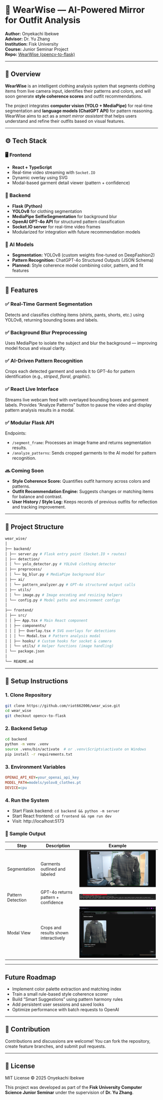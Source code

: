 # 👗 WearWise — AI-Powered Mirror for Outfit Analysis

**Author:** Onyekachi Ibekwe  
**Advisor:** Dr. Yu Zhang  
**Institution:** Fisk University  
**Course:** Junior Seminar Project  
**Repo:** [WearWise (opencv-to-flask)](https://github.com/riot662006/wear_wise/tree/opencv-to-flask)

---

## 🩵 Overview

**WearWise** is an intelligent clothing analysis system that segments clothing items from live camera input, identifies their patterns and colors, and will soon generate **style coherence scores** and outfit recommendations.

The project integrates **computer vision (YOLO + MediaPipe)** for real-time segmentation and **language models (ChatGPT API)** for pattern reasoning.  
WearWise aims to act as a *smart mirror assistant* that helps users understand and refine their outfits based on visual features.

---

## ⚙️ Tech Stack

### 🖥️ Frontend
- **React + TypeScript**
- Real-time video streaming with `Socket.IO`
- Dynamic overlay using SVG
- Modal-based garment detail viewer (pattern + confidence)

### 🧩 Backend
- **Flask (Python)**
- **YOLOv8** for clothing segmentation  
- **MediaPipe SelfieSegmentation** for background blur  
- **OpenAI GPT-4o API** for structured pattern classification  
- **Socket.IO server** for real-time video frames  
- Modularized for integration with future recommendation models

### 🧠 AI Models
- **Segmentation:** YOLOv8 (custom weights fine-tuned on DeepFashion2)
- **Pattern Recognition:** ChatGPT-4o Structured Outputs (JSON Schema)
- **Planned:** Style coherence model combining color, pattern, and fit features

---

## 🧩 Features

### ✅ Real-Time Garment Segmentation
Detects and classifies clothing items (shirts, pants, shorts, etc.) using YOLOv8, returning bounding boxes and labels.

### ✅ Background Blur Preprocessing
Uses MediaPipe to isolate the subject and blur the background — improving model focus and visual clarity.

### ✅ AI-Driven Pattern Recognition
Crops each detected garment and sends it to GPT-4o for pattern identification (e.g., *striped*, *floral*, *graphic*).

### ✅ React Live Interface
Streams live webcam feed with overlayed bounding boxes and garment labels.
Provides “Analyze Patterns” button to pause the video and display pattern analysis results in a modal.

### ✅ Modular Flask API
Endpoints:
- `/segment_frame`: Processes an image frame and returns segmentation results.
- `/analyze_patterns`: Sends cropped garments to the AI model for pattern recognition.

### 🔜 Coming Soon
- **Style Coherence Score:** Quantifies outfit harmony across colors and patterns.  
- **Outfit Recommendation Engine:** Suggests changes or matching items for balance and contrast.  
- **User History / Style Log:** Keeps records of previous outfits for reflection and tracking improvement.

---

## 🧭 Project Structure

```bash
wear_wise/
│
├── backend/
│ ├── server.py # Flask entry point (Socket.IO + routes)
│ ├── detection/
│ │ └── yolo_detector.py # YOLOv8 clothing detector
│ ├── preprocess/
│ │ └── bg_blur.py # MediaPipe background blur
│ ├── ai/
│ │ └── pattern_analyzer.py # GPT-4o structured output calls
│ ├── utils/
│ │ └── image.py # Image encoding and resizing helpers
│ └── config.py # Model paths and environment configs
│
├── frontend/
│ ├── src/
│ │ ├── App.tsx # Main React component
│ │ ├── components/
│ │ │ ├── Overlay.tsx # SVG overlays for detections
│ │ │ └── Modal.tsx # Pattern analysis modal
│ │ ├── hooks/ # Custom hooks for socket & camera
│ │ └── utils/ # Helper functions (image handling)
│ └── package.json
│
└── README.md
```

---

## 🧰 Setup Instructions

### 1. Clone Repository
```bash
git clone https://github.com/riot662006/wear_wise.git
cd wear_wise
git checkout opencv-to-flask
```

### 2. Backend Setup
```bash
cd backend
python -m venv .venv
source .venv/bin/activate  # or .venv\Scripts\activate on Windows
pip install -r requirements.txt
```

### 3. Environment Variables
```ini
OPENAI_API_KEY=your_openai_api_key
MODEL_PATH=models/yolov8_clothes.pt
DEVICE=cpu
```

### 4. Run the System
- Start Flask backend: ```cd backend && python -m server```
- Start React frontend: ```cd frontend && npm run dev```
- Visit: http://localhost:5173

### 📸 Sample Output
Step | Description | Example
-- | -- | --
Segmentation | Garments outlined and labeled | ![](examples/segmentation.png)
Pattern Detection | GPT-4o returns pattern + confidence	| ![](examples/api_response.png)
Modal View | Crops and results shown interactively | ![](examples/modal.png)

---

## Future Roadmap

- Implement color palette extraction and matching index
-  Train a small rule-based style coherence scorer
- Build “Smart Suggestions” using pattern harmony rules
- Add persistent user sessions and saved looks
- Optimize performance with batch requests to OpenAI

---

## 🤝 Contribution

Contributions and discussions are welcome!
You can fork the repository, create feature branches, and submit pull requests.

---

## 📝 License

MIT License © 2025 Onyekachi Ibekwe

This project was developed as part of the **Fisk University Computer Science Junior Seminar** under the supervision of **Dr. Yu Zhang**.